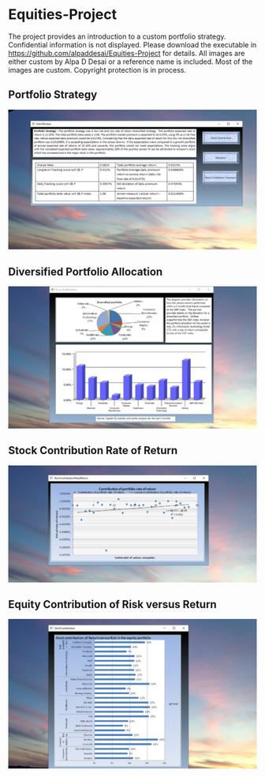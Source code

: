 # Equities-Project

The project provides an introduction to a custom portfolio strategy. Confidential information is not displayed. 
Please download the executable in https://github.com/alpaddesai/Equities-Project for details.
All images are either custom by Alpa D Desai or a reference name is included. 
Most of the images are custom. Copyright protection is in process.

## Portfolio Strategy 
![image](EquitiesPortfolio.png)

## Diversified Portfolio Allocation
![image](DiversifiedPortfolio.png)

## Stock Contribution Rate of Return 
![image](StockContribution.png)

## Equity Contribution of Risk versus Return 
![image](EquityContributionofReturnvsRisk.png)
